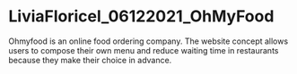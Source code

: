 # LiviaFloricel_06122021_OhMyFood

Ohmyfood is an online food ordering company. The website concept allows users to compose their own menu and reduce waiting time in restaurants because they make their choice in
advance. 

